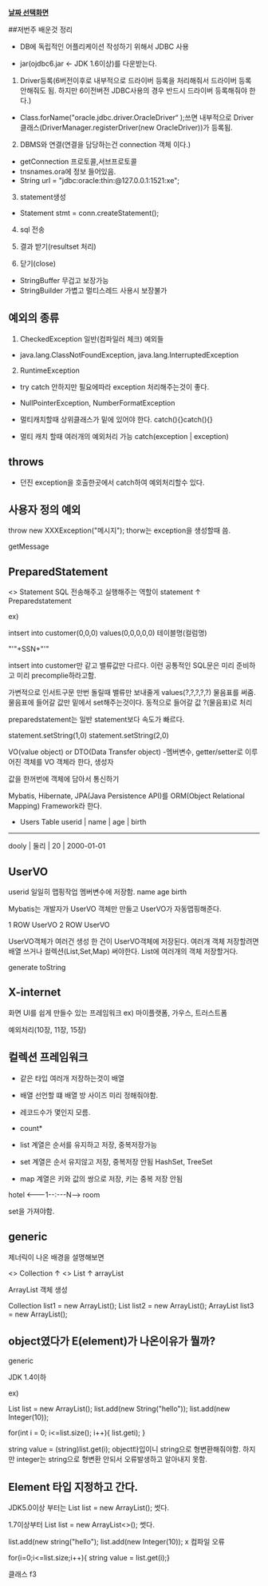 ﻿**[날짜 선택화면](../README.md)**

##저번주 배운것 정리

- DB에 독립적인 어플리케이션 작성하기 위해서 JDBC 사용

- jar(ojdbc6.jar <- JDK 1.6이상)를 다운받는다.



1. Driver등록(6버전이후로 내부적으로 드라이버 등록을 처리해줘서 드라이버 등록 안해줘도 됨. 하지만 6이전버전 JDBC사용의 경우 반드시 드라이버 등록해줘야 한다.)

  - Class.forName("oracle.jdbc.driver.OracleDriver“ );쓰면 내부적으로 Driver 클래스(DriverManager.registerDriver(new OracleDriver))가 등록됨.

2. DBMS와 연결(연결을 담당하는건 connection 객체 이다.)
  - getConnection 프로토콜,서브프로토콜
  - tnsnames.ora에 정보 들어있음.
  - String url = "jdbc:oracle:thin:@127.0.0.1:1521:xe";

3. statement생성
  - Statement stmt = conn.createStatement();

4. sql 전송

5. 결과 받기(resultset 처리)

6. 닫기(close)


- StringBuffer 무겁고 보장가능
- StringBuilder 가볍고 멀티스레드 사용시 보장불가


## 예외의 종류

1. CheckedException 일반(컴파일러 체크) 예외들
  - java.lang.ClassNotFoundException, java.lang.InterruptedException


2. RuntimeException
  - try catch 안하지만 필요에따라 exception 처리해주는것이 좋다.
  - NullPointerException, NumberFormatException

- 멀티캐치할때 상위클래스가 밑에 있어야 한다.
catch(){}catch(){} 

- 멀티 캐치 할때 여러개의 예외처리 가능 catch(exception | exception)

## throws

- 던진 exception을 호출한곳에서 catch하여 예외처리할수 있다.

## 사용자 정의 예외
throw new XXXException("메시지");
thorw는 exception을 생성할때 씀.

getMessage

## PreparedStatement

<<interface>>
Statement  SQL 전송해주고 실행해주는 역할이 statement
↑
Preparedstatement

ex)

intsert into customer(0,0,0)
values(0,0,0,0,0)
테이블명(컬럼명)

"'"+SSN+"'" 

intsert into customer만 같고 밸류값만 다르다.
이런 공통적인 SQL문은 미리 준비하고 미리 precomplie하라고함.

가변적으로 인서트구문 만번 돌릴때 밸류만 보내줄게
values(?,?,?,?,?) 물음표를 써줌.
물음표에 들어갈 값만 밑에서 set해주는것이다.
동적으로 들어갈 값 ?(물음표)로 처리

preparedstatement는 일반 statement보다 속도가 빠르다.

statement.setString(1,0)
statement.setString(2,0)


VO(value object) or DTO(Data Transfer object)
-멤버변수, getter/setter로 이루어진 객체를 VO 객체라 한다, 생성자

값을 한꺼번에 객체에 담아서 통신하기


Mybatis, Hibernate, JPA(Java Persistence API)를 ORM(Object Relational Mapping) Framework라 한다.

- Users Table
userid | name | age | birth
-----------------------------
dooly | 둘리 | 20 | 2000-01-01

UserVO
-------
userid 일일히 맵핑작업 멤버변수에 저장함.
name
age
birth

Mybatis는 개발자가 UserVO 객체만 만들고 UserVO가 자동맵핑해준다.

1 ROW UserVO
2 ROW UserVO

UserVO객체가 여러건 생성
한 건이 UserVO객체에 저장된다.
여러개 객체 저장할려면 배열 쓰거나 컬렉션(List,Set,Map) 써야한다.
List에 여러개의 객체 저장할거다.

generate toString

## X-internet 

화면 UI를 쉽게 만들수 있는 프레임워크 ex) 마이플랫폼, 가우스, 트러스트폼


예외처리(10장, 11장, 15장)

## 컬렉션 프레임워크

- 같은 타입 여러개 저장하는것이 배열

- 배열 선언할 떄 배열 방 사이즈 미리 정해줘야함.

- 레코드수가 몇인지 모름.

- count*

- list 계열은 순서를 유지하고 저장, 중복저장가능
- set 계열은 순서 유지않고 저장, 중복저장 안됨 HashSet, TreeSet
- map 계열은 키와 값의 쌍으로 저장, 키는 중복 저장 안됨

hotel <---1--:---N--> room 

set을 가져야함.

## generic

제너릭이 나온 배경을 설명해보면

<<interface>>
Collection
↑
<<interface>>
List
↑
arrayList

ArrayList 객체 생성

Collection list1 = new ArrayList();
List list2 = new ArrayList();
ArrayList list3 = new ArrayList();

## object였다가 E(element)가 나온이유가 뭘까?

<E> generic

JDK 1.4이하

ex)

List list = new ArrayList();
list.add(new String("hello"));
list.add(new Integer(10));

for(int i = 0; i<=list.size(); i++){ list.geti); }

string value = (string)list.get(i);
object타입이니 string으로 형변환해줘야함. 하지만 integer는 string으로 형변환 안되서 오류발생하고 알아내지 못함.


## Element 타입 지정하고 간다.

JDK5.0이상 부터는 List<String> list = new ArrayList<String>(); 썻다.

1.7이상부터 List<String> list = new ArrayList<>(); 썻다.

list.add(new string("hello");
list.add(new Integer(10)); x 컴파일 오류

for(i=0;i<=list.size;i++){ string value = list.get(i);}


클래스 f3
